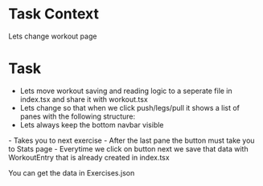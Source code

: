 # Task Context
Lets change workout page

# Task
- Lets move workout saving and reading logic to a seperate file in index.tsx and share it with workout.tsx
- Lets change so that when we click push/legs/pull it shows a list of panes with the following structure:
- Lets always keep the bottom navbar visible

<NExercise>
    </Gif>
    </Reps>
    </Weight>
    </Notes>
    <ButtonSkip/>
    <ButtonNext>
    - Takes you to next exercise
    - After the last pane the button must take you to Stats page
    - Everytime we click on button next we save that data with WorkoutEntry that is already created in index.tsx
    </ButtonNext>
</NExercise>

You can get the data in Exercises.json

